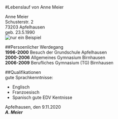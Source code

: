#Lebenslauf von Anne Meier  

Anne Meier  
Schusterstr. 2  
73203 Apfelhausen  
geb. 23.5.1990  
![nur ein Beispiel](http://techfrage.de/upfiles/13547334191038217.png)  

##Persoenlicher Werdegang  
**1996-2000** Besuch der Grundschule Apfelhausen  
**2000-2006** Allgemeines Gymnasium Birnhausen  
**2006-2009** Berufliches Gymnasium (TG) Birnhausen  

##Qualifikationen  
gute Sprachkenntnisse:  
* Englisch  
* Franzoesisch  
* Spanisch
gute EDV Kentnisse  

Apfelhausen, den 9.11.2020  
***A. Meier***